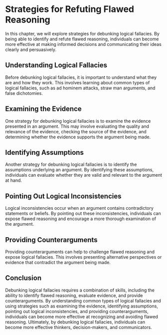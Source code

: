 # Strategies for Refuting Flawed Reasoning

In this chapter, we will explore strategies for debunking logical fallacies. By being able to identify and refute flawed reasoning, individuals can become more effective at making informed decisions and communicating their ideas clearly and persuasively.

Understanding Logical Fallacies
-------------------------------

Before debunking logical fallacies, it is important to understand what they are and how they work. This involves learning about common types of logical fallacies, such as ad hominem attacks, straw man arguments, and false dichotomies.

Examining the Evidence
----------------------

One strategy for debunking logical fallacies is to examine the evidence presented in an argument. This may involve evaluating the quality and relevance of the evidence, checking the source of the evidence, and determining whether the evidence supports the argument being made.

Identifying Assumptions
-----------------------

Another strategy for debunking logical fallacies is to identify the assumptions underlying an argument. By identifying these assumptions, individuals can evaluate whether they are valid and relevant to the argument at hand.

Pointing Out Logical Inconsistencies
------------------------------------

Logical inconsistencies occur when an argument contains contradictory statements or beliefs. By pointing out these inconsistencies, individuals can expose flawed reasoning and encourage a more thorough examination of the argument.

Providing Counterarguments
--------------------------

Providing counterarguments can help to challenge flawed reasoning and expose logical fallacies. This involves presenting alternative perspectives or evidence that contradict the argument being made.

Conclusion
----------

Debunking logical fallacies requires a combination of skills, including the ability to identify flawed reasoning, evaluate evidence, and provide counterarguments. By understanding common types of logical fallacies and using strategies such as examining the evidence, identifying assumptions, pointing out logical inconsistencies, and providing counterarguments, individuals can become more effective at recognizing and avoiding flawed reasoning. Ultimately, by debunking logical fallacies, individuals can become more effective thinkers, decision-makers, and communicators.
